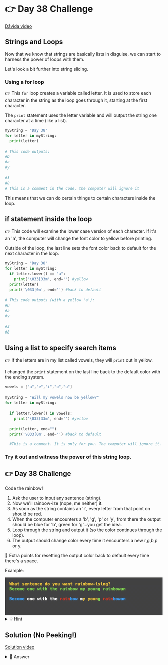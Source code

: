 # 👉 Day 38 Challenge

<a href="https://www.youtube.com/watch?v=twzCfSvyte8" target="_blank">Dāvida video</a>

## Strings and Loops

Now that we know that strings are basically lists in disguise, we can start to harness the power of loops with them.

Let's look a bit further into string slicing.

### Using a for loop

👉 This `for` loop creates a variable called letter. It is used to store each character in the string as the loop goes through it, starting at the first character.

The `print` statement uses the letter variable and will output the string one character at a time (like a list).


```python
myString = "Day 38"
for letter in myString:
  print(letter)

# This code outputs:
#D
#a
#y

#3
#8
# this is a comment in the code, the computer will ignore it
```

This means that we can do certain things to certain characters inside the loop.

## if statement inside the loop

👉 This code will examine the lower case version of each character. If it's an 'a', the computer will change the font color to yellow before printing.

Outside of the loop, the last line sets the font color back to default for the next character in the loop.

```python
myString = "Day 38"
for letter in myString:
  if letter.lower() == "a":
    print('\033[33m', end='') #yellow
  print(letter)
  print('\033[0m', end='') #back to default

# This code outputs (with a yellow 'a'):
#D
#a
#y

#3
#8
```

## Using a list to specify search items

👉 If the letters are in my list called vowels, they will `print` out in yellow.

I changed the `print` statement on the last line back to the default color with the ending system.

```python
vowels = ["a","e","i","o","u"]

myString = "Will my vowels now be yellow?"
for letter in myString:
  
  if letter.lower() in vowels:
    print('\033[33m', end='') #yellow
    
  print(letter, end="")
  print('\033[0m', end='') #back to default
```

```python
  #This is a comment. It is only for you. The computer will ignore it.
```

### Try it out and witness the power of this string loop.

## 👉 Day 38 Challenge

Code the rainbow!

1. Ask the user to input any sentence (string).
2. Now we'll rainbow-ize (nope, me neither) it.
3. As soon as the string contains an 'r', every letter from that point on should be red.
4. When the computer encounters a 'b', 'g', 'p' or 'y', from there the output should be blue for 'b', green for 'g'...you get the idea.
5. Loop through the string and output it (so the color continues through the loop).
6. The output should change color every time it encounters a new r,g,b,p or y.

🥳 Extra points for resetting the output color back to default every time there's a space.

Example:

<img id="image" src="assets/day38.png" alt="Replit Workspace Overview" width="960">

<details>
<summary>💡 Hint</summary>

- You can use a lot of your code from Day 31 to get started.
- Use an `if... elif... else` to check for key letters.
- Use the `print("\033[31m", end="")` to change the font color.
- Try implementing the color change as a subroutine.


</details>

## Solution (No Peeking!)

<a href="https://www.youtube.com/watch?v=d_ye0gZF1y8" target="_blank">Solution video</a>


<details>
<summary>👀 Answer</summary>

```python
def colorChange(color):
  if color=="r":
    print("\033[31m", end="")
  elif color==" ":
    print("\033[0m", end="")
  elif color=="b":
    print("\033[34m", end="")
  elif color=="y":
    print("\033[33m", end="")
  elif color == "g":
    print("\033[32m", end="")
  elif color == "p":
    print("\033[35m", end="")

sentence = input("What sentence do you want rainbow-izing?: ")
for letter in sentence:
  colorChange(letter.lower())
  print(letter, end="")
print()
```

</details>